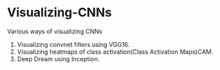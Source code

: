 # Visualizing-CNNs
Various ways of visualizing CNNs
1. Visualizing convnet filters using VGG16.
2. Visualizing heatmaps of class activation(Class Activation Maps)CAM.
3. Deep Dream using Inception.
